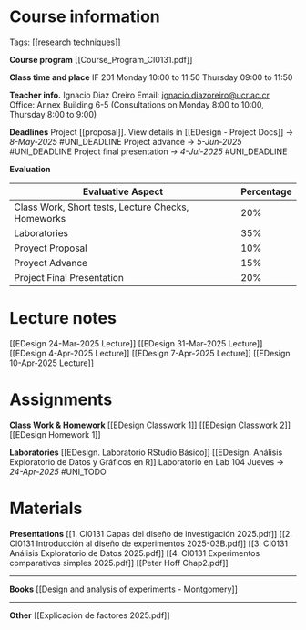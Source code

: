 # Course information 
Tags: [[research techniques]]

**Course program**
[[Course_Program_CI0131.pdf]]

**Class time and place**
IF 201
Monday 10:00 to 11:50
Thursday 09:00 to 11:50

**Teacher info.**
Ignacio Diaz Oreiro
Email: ignacio.diazoreiro@ucr.ac.cr
Office: Annex Building 6-5 (Consultations on Monday 8:00 to 10:00, Thursday 8:00 to 9:00)

**Deadlines**
Project [[proposal]]. View details in [[EDesign - Project Docs]]
 -> _8-May-2025_ #UNI_DEADLINE 
Project advance -> _5-Jun-2025_  #UNI_DEADLINE 
Project final presentation -> _4-Jul-2025_  #UNI_DEADLINE

**Evaluation**

| Evaluative Aspect                                  | Percentage |
| -------------------------------------------------- | ---------- |
| Class Work, Short tests, Lecture Checks, Homeworks | 20%        |
| Laboratories                                       | 35%        |
| Proyect Proposal                                   | 10%        |
| Proyect Advance                                    | 15%        |
| Project Final Presentation                         | 20%        |

# Lecture notes
[[EDesign 24-Mar-2025 Lecture]]
[[EDesign 31-Mar-2025 Lecture]]
[[EDesign 4-Apr-2025 Lecture]]
[[EDesign 7-Apr-2025 Lecture]]
[[EDesign 10-Apr-2025 Lecture]]

# Assignments
**Class Work & Homework**
[[EDesign Classwork 1]]
[[EDesign Classwork 2]]
[[EDesign Homework 1]]

**Laboratories**
[[EDesign. Laboratorio RStudio Básico]]
[[EDesign. Análisis Exploratorio de Datos y Gráficos en R]]
Laboratorio en Lab 104 Jueves -> _24-Apr-2025_ #UNI_TODO  

# Materials
__Presentations__
[[1. CI0131 Capas del diseño de investigación 2025.pdf]]
[[2. CI0131 Introducción al diseño de experimentos 2025-03B.pdf]]
[[3. CI0131 Análisis Exploratorio de Datos 2025.pdf]]
[[4. CI0131 Experimentos comparativos simples 2025.pdf]]
[[Peter Hoff Chap2.pdf]]
___
__Books__
[[Design and analysis of experiments - Montgomery]]
___
__Other__
[[Explicación de factores 2025.pdf]]
